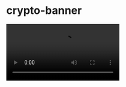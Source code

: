 # crypto-banner

<video src="https://github.com/StanCosmin28/crypto-banner/assets/94742249/a1eab757-cffc-41b1-a131-28e0d13efcc3"></video>


